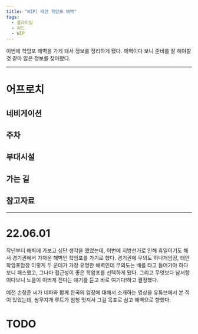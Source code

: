 ```yaml
---
title: "WIP) 태안 학암포 해벽"
tags:
  - 클라이밍
  - 리드
  - WIP
---
```


이번에 학암포 해벽을 가게 돼서 정보를 정리하게 됐다.
해벽이다 보니 준비를 잘 해야할 것 같아 많은 정보를 찾아봤다.

---

# 어프로치


## 네비게이션

## 주차

## 부대시설


## 가는 길


## 참고자료

---

# 22.06.01

작년부터 해벽에 가보고 싶단 생각을 했었는데, 이번에 지방선거로 인해 휴일이기도 해서
  경기권에서 가까운 해벽인 학암포를 가기로 했다.
경기권에 무의도 하나개암장, 태안 학암포암장 이렇게 두 군데가 가장 유명한 해벽인데
  무의도는 배를 타고 들어가야 하다보니 패스했고,
  그나마 접근성이 좋은 학암포를 선택하게 됐다.
그리고 무엇보다 남서향이다보니 노을이 이쁘게 진다는 얘기를 듣고 바로 여기다!하고 결정했다.

예전 손정준 씨가 네파와 함께 한국의 암장에 대해서 소개하는 영상을 유튜브에서
  본 적이 있었는데, 쌍무지개 루트가 엄청 멋져서 그걸 목표로 삼고 해벽으로 향했다.



# TODO
